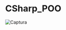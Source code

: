 # CSharp_POO

![Captura](https://user-images.githubusercontent.com/49075053/88140378-4082f780-cbb7-11ea-9165-8ab9b9ddd633.PNG)
